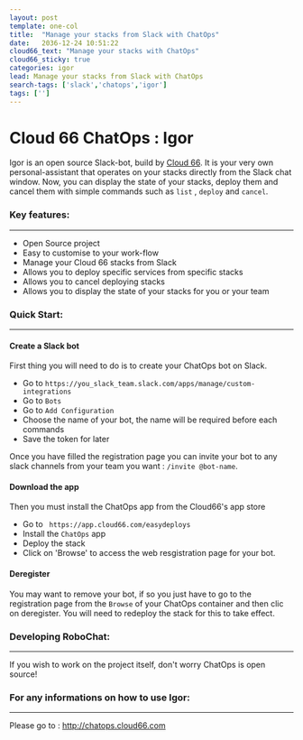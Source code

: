 ```yaml
---
layout: post
template: one-col
title:  "Manage your stacks from Slack with ChatOps"
date:   2036-12-24 10:51:22
cloud66_text: "Manage your stacks with ChatOps"
cloud66_sticky: true
categories: igor
lead: Manage your stacks from Slack with ChatOps
search-tags: ['slack','chatops','igor']
tags: ['']
---
```


# Cloud 66 ChatOps : Igor
Igor is an open source Slack-bot, build by [Cloud 66](http://www.cloud66.com/?utm_source=gh&utm_medium=ghp&utm_campaign=igor). It is your very own personal-assistant that operates on your stacks directly from the Slack chat window. Now, you can display the state of your stacks, deploy them and cancel them with simple commands such as `list` , `deploy` and `cancel`.


### Key features:
__________________________________________________________________
- Open Source project
- Easy to customise to your work-flow
- Manage your Cloud 66 stacks from Slack
- Allows you to deploy specific services from specific stacks
- Allows you to cancel deploying stacks
- Allows you to display the state of your stacks for you or your team

### Quick Start:
__________________________________________________________________
#### Create a Slack bot

First thing you will need to do is to create your ChatOps bot on Slack.
- Go to `https://you_slack_team.slack.com/apps/manage/custom-integrations`
- Go to `Bots`
- Go to `Add Configuration`
- Choose the name of your bot, the name will be required before each commands
- Save the token for later

Once you have filled the registration page you can invite your bot to any slack channels from your team you want : `/invite @bot-name`.

#### Download the app

Then you must install the ChatOps app from the Cloud66's app store
-   Go to ` https://app.cloud66.com/easydeploys`
-   Install the `ChatOps` app
-   Deploy the stack
-   Click on 'Browse' to access the web resgistration page for your bot.

#### Deregister

You may want to remove your bot, if so you just have to go to the registration page from the `Browse` of your ChatOps container and then clic on deregister. You will need to redeploy the stack for this to take effect.

### Developing RoboChat:
__________________________________________________________________

If you wish to work on the project itself, don't worry ChatOps is open source!

### For any informations on how to use Igor:
__________________________________________________________________

Please go to : http://chatops.cloud66.com
